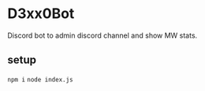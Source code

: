 # D3xx0Bot

Discord bot to admin discord channel and show MW stats.

## setup

`npm i`
`node index.js`
